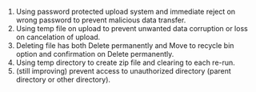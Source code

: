1. Using password protected upload system and immediate reject on wrong password to prevent malicious data transfer.
2. Using temp file on upload to prevent unwanted data corruption or loss on cancelation of upload.
3. Deleting file has both Delete permanently and Move to recycle bin option and confirmation on Delete permanently.
4. Using temp directory to create zip file and clearing to each re-run.
5. (still improving) prevent access to unauthorized directory (parent directory or other directory).
